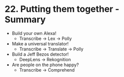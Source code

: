 # 22. Putting them together - Summary

- Build your own Alexa!
    - Transcribe -> Lex -> Polly
- Make a universal translator!
    - Transcribe -> Translate -> Polly
- Build a Jeff Bezos detector!
    - DeepLens -> Rekognition
- Are people on the phone happy?
    - Transcribe -> Comprehend